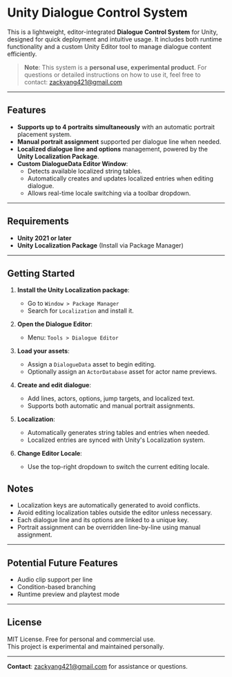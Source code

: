 # Unity Dialogue Control System

This is a lightweight, editor-integrated **Dialogue Control System** for Unity, designed for quick deployment and intuitive usage. It includes both runtime functionality and a custom Unity Editor tool to manage dialogue content efficiently.

> **Note**: This system is a **personal use, experimental product**. For questions or detailed instructions on how to use it, feel free to contact: zackyang421@gmail.com


---

## Features

- **Supports up to 4 portraits simultaneously** with an automatic portrait placement system.
- **Manual portrait assignment** supported per dialogue line when needed.
- **Localized dialogue line and options** management, powered by the **Unity Localization Package**.
- **Custom DialogueData Editor Window**:
  - Detects available localized string tables.
  - Automatically creates and updates localized entries when editing dialogue.
  - Allows real-time locale switching via a toolbar dropdown.

---

## Requirements

- **Unity 2021 or later**
- **Unity Localization Package** (Install via Package Manager)

---

## Getting Started

1. **Install the Unity Localization package**:
   - Go to `Window > Package Manager`
   - Search for `Localization` and install it.

2. **Open the Dialogue Editor**:
   - Menu: `Tools > Dialogue Editor`

3. **Load your assets**:
   - Assign a `DialogueData` asset to begin editing.
   - Optionally assign an `ActorDatabase` asset for actor name previews.

4. **Create and edit dialogue**:
   - Add lines, actors, options, jump targets, and localized text.
   - Supports both automatic and manual portrait assignments.

5. **Localization**:
   - Automatically generates string tables and entries when needed.
   - Localized entries are synced with Unity's Localization system.

6. **Change Editor Locale**:
   - Use the top-right dropdown to switch the current editing locale.

## Notes

- Localization keys are automatically generated to avoid conflicts.
- Avoid editing localization tables outside the editor unless necessary.
- Each dialogue line and its options are linked to a unique key.
- Portrait assignment can be overridden line-by-line using manual assignment.

---

## Potential Future Features

- Audio clip support per line
- Condition-based branching
- Runtime preview and playtest mode

---

## License

MIT License. Free for personal and commercial use.  
This project is experimental and maintained personally.

---

**Contact**: zackyang421@gmail.com for assistance or questions.